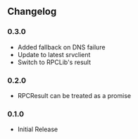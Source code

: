 ## Changelog ##

### 0.3.0 ###
* Added fallback on DNS failure
* Update to latest srvclient
* Switch to RPCLib's result

### 0.2.0 ###
* RPCResult can be treated as a promise

### 0.1.0 ###
* Initial Release
